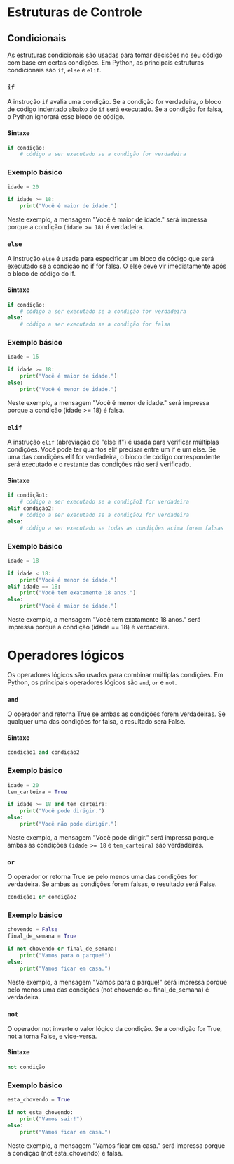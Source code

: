 # Estruturas de Controle

## Condicionais

As estruturas condicionais são usadas para tomar decisões no seu código com base em certas condições. Em Python, as principais estruturas condicionais são `if`, `else` e `elif`.

### `if`

A instrução `if` avalia uma condição. Se a condição for verdadeira, o bloco de código indentado abaixo do `if` será executado. Se a condição for falsa, o Python ignorará esse bloco de código.

#### Sintaxe

```python
if condição:
    # código a ser executado se a condição for verdadeira
```

### Exemplo básico

```python
idade = 20

if idade >= 18:
    print("Você é maior de idade.") 
```

Neste exemplo, a mensagem "Você é maior de idade." será impressa porque a condição `(idade >= 18)` é verdadeira.

### `else`

A instrução `else` é usada para especificar um bloco de código que será executado se a condição no if for falsa. O else deve vir imediatamente após o bloco de código do if.

#### Sintaxe

```python
if condição:
    # código a ser executado se a condição for verdadeira
else:
    # código a ser executado se a condição for falsa
```

### Exemplo básico

```python
idade = 16

if idade >= 18:
    print("Você é maior de idade.")
else:
    print("Você é menor de idade.")
```

Neste exemplo, a mensagem "Você é menor de idade." será impressa porque a condição (idade >= 18) é falsa.

### `elif`

A instrução `elif` (abreviação de "else if") é usada para verificar múltiplas condições. Você pode ter quantos elif precisar entre um if e um else. Se uma das condições elif for verdadeira, o bloco de código correspondente será executado e o restante das condições não será verificado.

#### Sintaxe

```python
if condição1:
    # código a ser executado se a condição1 for verdadeira
elif condição2:
    # código a ser executado se a condição2 for verdadeira
else:
    # código a ser executado se todas as condições acima forem falsas
```

### Exemplo básico

```python
idade = 18

if idade < 18:
    print("Você é menor de idade.")
elif idade == 18:
    print("Você tem exatamente 18 anos.")
else:
    print("Você é maior de idade.")
```

Neste exemplo, a mensagem "Você tem exatamente 18 anos." será impressa porque a condição (idade == 18) é verdadeira.

# Operadores lógicos

Os operadores lógicos são usados para combinar múltiplas condições. Em Python, os principais operadores lógicos são `and`, `or` e `not`.

### `and`

O operador and retorna True se ambas as condições forem verdadeiras. Se qualquer uma das condições for falsa, o resultado será False.

#### Sintaxe

```python
condição1 and condição2
```

### Exemplo básico

```python
idade = 20
tem_carteira = True

if idade >= 18 and tem_carteira:
    print("Você pode dirigir.")
else:
    print("Você não pode dirigir.")
```

Neste exemplo, a mensagem "Você pode dirigir." será impressa porque ambas as condições `(idade >= 18` e `tem_carteira)` são verdadeiras.

### `or`

O operador or retorna True se pelo menos uma das condições for verdadeira. Se ambas as condições forem falsas, o resultado será False.

```python
condição1 or condição2
```

### Exemplo básico

```python
chovendo = False
final_de_semana = True

if not chovendo or final_de_semana:
    print("Vamos para o parque!")
else:
    print("Vamos ficar em casa.")
```

Neste exemplo, a mensagem "Vamos para o parque!" será impressa porque pelo menos uma das condições (not chovendo ou final_de_semana) é verdadeira.

### `not`

O operador not inverte o valor lógico da condição. Se a condição for True, not a torna False, e vice-versa.

#### Sintaxe

```python
not condição
```

### Exemplo básico

```python
esta_chovendo = True

if not esta_chovendo:
    print("Vamos sair!")
else:
    print("Vamos ficar em casa.")
```

Neste exemplo, a mensagem "Vamos ficar em casa." será impressa porque a condição (not esta_chovendo) é falsa.

